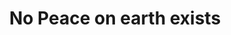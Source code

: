 ---
pid: LLP80
title: No Peace on earth exists
location_transcription: 
zipcode: 
outside_phl: 
neighborhood: 
age: '11'
age_range: 6-13
instagram: 
image_file_name: LLP_80.jpg
proposal_transcription: No peace on earth exists
topic: Culture,Environment,Social Justice,Love,Freedom
topic_summary: 0, 0, 0, 0, 0
type: Sculpture Statue
keywords_other: 
credit: Freddy Oquendo
image_labels: 
twitter: 
facebook: 
permalink: "/monuments/llp80/"
layout: item-page
---